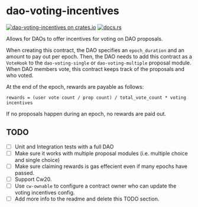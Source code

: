 # dao-voting-incentives

[![dao-voting-incentives on crates.io](https://img.shields.io/crates/v/dao-voting-incentives.svg?logo=rust)](https://crates.io/crates/dao-voting-incentives)
[![docs.rs](https://img.shields.io/docsrs/dao-voting-incentives?logo=docsdotrs)](https://docs.rs/dao-voting-incentives/latest/cw_admin_factory/)

Allows for DAOs to offer incentives for voting on DAO proposals.

When creating this contract, the DAO specifies an `epoch_duration` and an amount to pay out per epoch. Then, the DAO needs to add this contract as a `VoteHook` to the `dao-voting-single` or `dao-voting-multiple` proposal module. When DAO members vote, this contract keeps track of the proposals and who voted.

At the end of the epoch, rewards are payable as follows:

```
rewards = (user vote count / prop count) / total_vote_count * voting incentives
```

If no proposals happen during an epoch, no rewards are paid out.

## TODO
- [ ] Unit and Integration tests with a full DAO
- [ ] Make sure it works with multiple proposal modules (i.e. multiple choice and single choice)
- [ ] Make sure claiming rewards is gas effecient even if many epochs have passed.
- [ ] Support Cw20.
- [ ] Use `cw-ownable` to configure a contract owner who can update the voting incentives config.
- [ ] Add more info to the readme and delete this TODO section.
